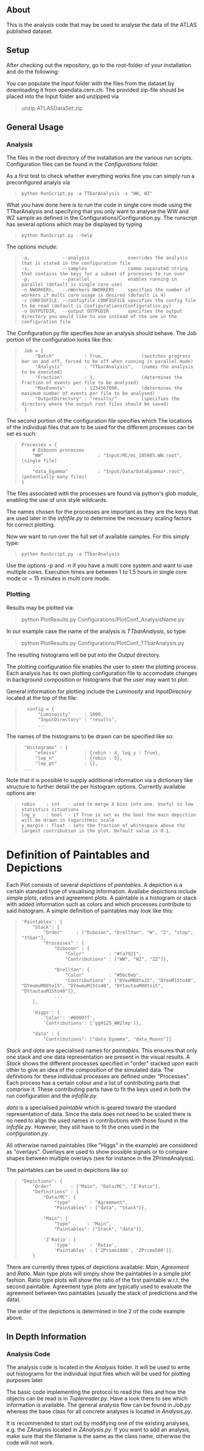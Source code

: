 ## About
This is the analysis code that may be used to analyse the data of the ATLAS published dataset.

## Setup
After checking out the repository, go to the root-folder of your installation and do the following:

You can populate the _Input_ folder with the files from the dataset by downloading it from opendata.cern.ch.
The provided zip-file should be placed into the Input folder and unzipped via

> unzip ATLASDataSet.zip

## General Usage
### Analysis
The files in the root directory of the installation are the various run scripts. Configuration files can be found in the *Configurations* folder. 

As a first test to check whether everything works fine you can simply run a preconfigured analyis via

>     python RunScript.py -a TTbarAnalysis -s "WW, WZ"

What you have done here is to run the code in single core mode using the TTbarAnalysis and specifying that you only want to analyse the WW and WZ sample 
as defined in the Configurations/Configuration.py. 
The runscript has several options which may be displayed by typing

>     python RunScript.py --help

The options include:

>     -a,            --analysis              overrides the analysis that is stated in the configuration file
>     -s,            --samples               comma separated string that contains the keys for a subset of processes to run over
>     -p,            --parallel              enables running in parallel (default is single core use)
>     -n NWORKERS,   --nWorkers NWORKERS     specifies the number of workers if multi core usage is desired (default is 4)
>     -c CONFIGFILE, --configfile CONFIGFILE specifies the config file to be read (default is Configurations/Configuration.py)
>     -o OUTPUTDIR,  --output OUTPUDIR       specifies the output directory you would like to use instead of the one in the configuration file

The Configuration.py file specifies how an analysis should behave. The Job portion of the configuration looks like this:

>      Job = {
>          "Batch"           : True,              (switches progress bar on and off, forced to be off when running in parallel mode)
>          "Analysis"        : "TTbarAnalysis",   (names the analysis to be executed)
>          "Fraction"        : 1,                 (determines the fraction of events per file to be analysed)
>          "MaxEvents"       : 1234567890,        (determines the maximum number of events per file to be analysed)
>          "OutputDirectory" : "results/"         (specifies the directory where the output root files should be saved)
>      }

The second portion of the configuration file specifies which 
The locations of the individual files that are to be used for the different 
processes can be set es such:

>     Processes = {
>         # Diboson processes
>         "WW"                    : "Input/MC/mc_105985.WW.root",  (single file)
>         ...
>         "data_Egamma"           : "Input/Data/DataEgamma*.root", (potentially many files)
>     }

The files associated with the processes are found via python's glob module, enabling the use of unix style wildcards.

The names chosen for the processes are important as they are the keys that are used later in the _infofile.py_ to determine the necessary 
scaling factors for correct plotting. 

Now we want to run over the full set of available samples. For this simply type:

>     python RunScript.py -a TTbarAnalysis

Use the options -p and -n if you have a multi core system and want to use multiple cores.
Execution times are between 1 to 1.5 hours in single core mode or ~ 15 minutes in multi core mode.

### Plotting

Results may be plotted via:

> python PlotResults.py Configurations/PlotConf\_AnalysisName.py

In our example case the name of the analysis is *TTbarAnalysis*, so type:

> python PlotResults.py Configurations/PlotConf\_TTbarAnalysis.py

The resulting histograms will be put into the _Output_ directory.

The plotting configuration file enables the user to steer the plotting process.
Each analysis has its own plotting configuration file to accomodate changes in background composition or histograms that the user may want to plot.

General information for plotting include the _Luminosity_ and _InputDirectory_ located at the top of the file:

>       config = {
>           "Luminosity"     : 1000,
>           "InputDirectory" : "results",
>           ...

The names of the histograms to be drawn can be specified like so: 

>      "Histograms" : {
>          "etmiss"          : {rebin : 4, log_y : True},
>          "lep_n"           : {rebin : 5},
>          "lep_pt"          : {},
>      ...

Note that it is possible to supply additional information via a dictionary like structure to further detail the per histogram options.
Currently available options are:

>     rebin    : int   - used to merge X bins into one. Useful in low statistics situations
>     log_y    : bool  - if True is set as the bool the main depiction will be drawn in logarithmic scale
>     y_margin : float - sets the fraction of whitespace above the largest contribution in the plot. Default value is 0.1.

# Definition of Paintables and Depictions
Each Plot consists of several _depictions_ of _paintables_.
A depiction is a certain standard type of visualising information. Availabe depictions include simple plots, ratios and agreement plots.
A paintable is a histogram or stack with added information such as colors and which processes contribute to said histogram.
A simple definition of paintables may look like this:

>     'Paintables': {
>         "Stack": {
>             "Order"     : ["Diboson", "DrellYan", "W", "Z", "stop", "ttbar"],
>             "Processes" : {                
>                 "Diboson" : {
>                     "Color"         : "#fa7921",
>                     "Contributions" : ["WW", "WZ", "ZZ"]},
>                                     
>                 "DrellYan": {       
>                     "Color"         : "#5bc0eb",
>                     "Contributions" : ["DYeeM08to15", "DYeeM15to40", "DYmumuM08to15", "DYmumuM15to40", "DYtautauM08to15", "DYtautauM15to40"]},
>                 ...
>         },
>     
>         'Higgs': {
>             'Color': '#0000ff', 
>             'Contributions': ['ggH125_WW2lep']},
>                 
>         "data" : {
>             "Contributions": ["data_Egamma", "data_Muons"]}

_Stack_ and _data_ are specialised names for _paintables_. This ensures that only one stack and one data representation are present in the visual results.
A _Stack_ shows the different processes specified in "order" stacked upon each other to give an idea of the composition of the simulated data.
The definitions for these individual processes are defined under "Processes". Each process has a certain colour and a list of contributing parts 
that comprise it. These contributing parts have to fit the keys used in both the run configuration and the _infofile.py_.

_data_ is a specialised _paintable_ which is geared toward the standard representation of data. Since the data does not need to be scaled there is no need
to align the used names in contributions with those found in the _infofile.py_. However, they still have to fit the ones used in the _configuration.py_.

All otherwise named paintables (like "Higgs" in the example) are considered as "overlays". Overlays are used to show possible signals or to compare shapes
between multiple overlays (see for instance in the ZPrimeAnalysis).

The paintables can be used in depictions like so:

>     "Depictions": {
>         "Order"       : ["Main", "Data/MC", "Z`Ratio"],
>         "Definitions" : {
>             "Data/MC": {
>                 "type"       : "Agreement",
>                 "Paintables" : ["data", "Stack"]},
>             
>             "Main": {
>                 "type"      : "Main",
>                 "Paintables": ["Stack", "data"]},
>     
>             'Z`Ratio': {
>                 'type'       : 'Ratio',
>                 'Paintables' : ['ZPrime1000', 'ZPrime500']},
>         }


There are currently three types of depictions available: _Main_, _Agreement_ and _Ratio_.
Main type plots will simply show the paintables in a simple plot fashion.
Ratio type plots will show the ratio of the first paintable w.r.t. the second paintable.
Agreement type plots are typically used to evaluate the agreement between two paintables (usually the stack of predictions and the data).

The order of the depictions is determined in line 2 of the code example above.

## In Depth Information

### Analysis Code
The analysis code is located in the _Analysis_ folder.
It will be used to write out histograms for the individual input files which
will be used for plotting purposes later.

The basic code implementing the protocol to read the files and how the objects can be read is in _Tuplereader.py_.
Have a look there to see which information is available.
The general analysis flow can be found in _Job.py_ whereas the base class for all concrete analyses is located in  _Analysis.py_.

It is recommended to start out by modifying one of the existing analyses, e.g. the ZAnalysis located in _ZAnalysis.py_.
If you want to add an analysis, make sure that the filename is the same as the class name, otherwise the code will not work.


